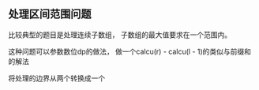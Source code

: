 ## 处理区间范围问题

比较典型的题目是处理连续子数组， 子数组的最大值要求在一个范围内。

这种问题可以参数数位dp的做法， 做一个calcu(r) - calcu(l - 1)的类似与前缀和的解法

将处理的边界从两个转换成一个
